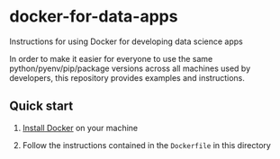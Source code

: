 # docker-for-data-apps
Instructions for using Docker for developing data science apps

In order to make it easier for everyone to use the same python/pyenv/pip/package versions across all machines used by developers, this repository provides examples and instructions.

## Quick start

1. [Install Docker](https://docs.docker.com/get-docker/) on your machine

2. Follow the instructions contained in the `Dockerfile` in this directory
